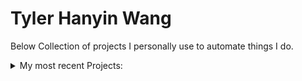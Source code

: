 # Tyler Hanyin Wang
Below
 Collection of projects I personally use to automate things I do.

<details>
<summary>My most recent Projects:</summary>


<details>
<summary> [ALBUM DOWNLOADER](https://github.com/Clockknight/album-downloader)

</summary>

</details>




<details>

<summary>[DECKBOX EXPORTER](https://github.com/Clockknight/deckbox-exporter)

</summary>

</details>




<details>

<summary>[GUI IMAGE SORTER](https://github.com/Clockknight/gui-image-sorter)

</summary>

</details>




<details>
<summary>[DAILY COUNTDOWN TIMER](https://github.com/Clockknight/daily-countdown-timer)

Code to be a companion to a Rainmeter extension. Resets the extension's timer daily.</summary>

Daily Countdown Timer is intended to specifically work with the Rainmeter extension "Magnumizer's Countdown Timer", that will update the date to today, leaving the time untouched.
This program will prompt for a location of the timer settings, if it doesn't already have a location saved. It'll save it by putting it to a .txt file in the same directory as the script.

</details>


<details>
<summary>[FILE RAISER](https://github.com/Clockknight/file-raiser)

File Raiser will scan a given directory for any subdirectories, and any files inside of those subdirectories, moving them up to the initial directory.</summary>

</details>

</details>
